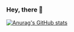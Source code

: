 ### Hey, there 👋

[![Anurag's GitHub stats](https://github-readme-stats.vercel.app/api?username=NathanaelCarauna&show_icons=true&theme=merko&custom_title=MyGithubStatus)](https://github.com/anuraghazra/github-readme-stats)


<!--
**NathanaelCarauna/NathanaelCarauna** is a ✨ _special_ ✨ repository because its `README.md` (this file) appears on your GitHub profile.

Here are some ideas to get you started:

- 🔭 I’m currently working on ...
- 🌱 I’m currently learning ...
- 👯 I’m looking to collaborate on ...
- 🤔 I’m looking for help with ...
- 💬 Ask me about ...
- 📫 How to reach me: ...
- 😄 Pronouns: ...
- ⚡ Fun fact: ...
-->
